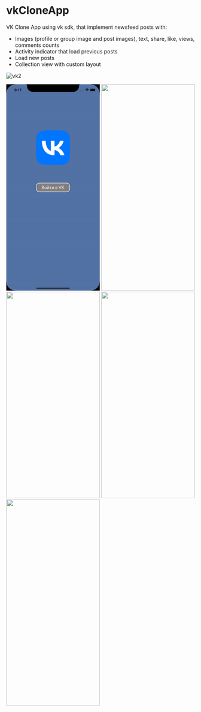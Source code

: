 # vkCloneApp

VK Clone App using vk sdk, that implement newsfeed posts with: 
- Images (profile or group image and post images), text, share, like, views, comments counts
- Activity indicator that load previous posts 
- Load new posts
- Collection view with custom layout

![vk2](https://user-images.githubusercontent.com/84244347/194626140-c725d00a-3c9a-4a50-b04d-0146f52c9a8a.jpg)

<img src="https://github.com/Nam-Namazov/media1/blob/main/gif1.gif" width="250" height="550" /> <img src="https://github.com/Nam-Namazov/media1/blob/main/gif2.gif" width="250" height="550" /> <img src="https://github.com/Nam-Namazov/media1/blob/main/gif3.gif" width="250" height="550" /> <img src="https://github.com/Nam-Namazov/media1/blob/main/gif4.gif" width="250" height="550" /> <img src="https://github.com/Nam-Namazov/media1/blob/main/gif5.gif" width="250" height="550" />
